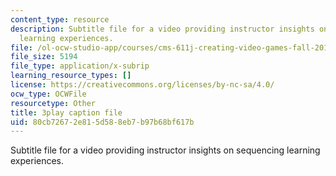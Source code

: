 ```yaml
---
content_type: resource
description: Subtitle file for a video providing instructor insights on sequencing
  learning experiences.
file: /ol-ocw-studio-app/courses/cms-611j-creating-video-games-fall-2014/80cb72672e815d588eb7b97b68bf617b_lyR4HQ01nos.vtt
file_size: 5194
file_type: application/x-subrip
learning_resource_types: []
license: https://creativecommons.org/licenses/by-nc-sa/4.0/
ocw_type: OCWFile
resourcetype: Other
title: 3play caption file
uid: 80cb7267-2e81-5d58-8eb7-b97b68bf617b
---
```

Subtitle file for a video providing instructor insights on sequencing learning experiences.
